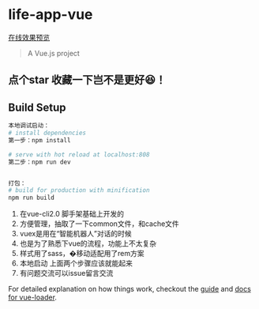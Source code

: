 # life-app-vue
[在线效果预览][1]
> A Vue.js project

## 点个star 收藏一下岂不是更好😆！
## Build Setup

``` bash
本地调试启动：
# install dependencies
第一步：npm install

# serve with hot reload at localhost:808
第二步：npm run dev


打包：
# build for production with minification
npm run build
```

 1. 在vue-cli2.0 脚手架基础上开发的
 2. 方便管理，抽取了一下common文件，和cache文件
 3. vuex是用在“智能机器人”对话的时候
 4. 也是为了熟悉下vue的流程，功能上不太复杂
 5. 样式用了sass，�移动适配用了rem方案
 6. 本地启动 上面两个步骤应该就能起来
 7. 有问题交流可以issue留言交流





 
For detailed explanation on how things work, checkout the [guide](http://vuejs-templates.github.io/webpack/) and [docs for vue-loader](http://vuejs.github.io/vue-loader).


  [1]: http://test.clibchina.com/#/index
